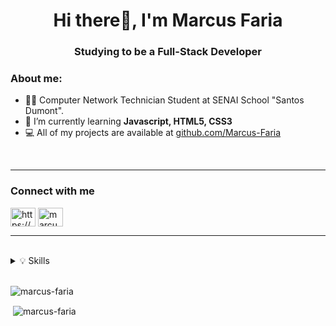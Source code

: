 <!-- Header and Presentation -->
  <h1 align="center">Hi there👋, I'm Marcus Faria</h1>
  <h3 align="center">Studying to be a Full-Stack Developer</h3>


<!-- About me -->
  <h3 align="left">About me:</h3>


- 👨‍🎓 Computer Network Technician Student at SENAI School "Santos Dumont".
- 🌱 I’m currently learning **Javascript, HTML5, CSS3**
- 💻 All of my projects are available at [github.com/Marcus-Faria](https://github.com/Marcus-Faria)
<br>

---------------------------------------------------------------------------
<!-- Connect with me -->
<h3 align="left">Connect with me</h3>
<p align="left">
<a href="https://www.linkedin.com/in/marcus-vin%c3%adcius-de-o-faria-4a2117213/" target="blank"><img align="center" src="https://raw.githubusercontent.com/rahuldkjain/github-profile-readme-generator/master/src/images/icons/Social/linked-in-alt.svg" alt="https://www.linkedin.com/in/marcus-vin%c3%adcius-de-o-faria-4a2117213/" height="30" width="40" /></a>
<a href="https://www.hackerrank.com/marcusviniciusf1" target="blank"><img align="center" src="https://raw.githubusercontent.com/rahuldkjain/github-profile-readme-generator/master/src/images/icons/Social/hackerrank.svg" alt="marcusviniciusf1" height="30" width="40" /></a>
</p>

---------------------------------------------------------------------------


<!-- Languages and Tools -->
  <br>
  <details>
    <summary> 💡 Skills </summary>

  <h3 align="left">Languages</h3>

<img alt="css3" src="https://img.shields.io/badge/css3-%231572B6.svg?style=for-the-badge&logo=css3&logoColor=white" />
<img alt="JavaScript" src="https://img.shields.io/badge/javascript-%231572B6.svg?style=for-the-badge&logo=javascript&logoColor=white" />
<img alt="html5" src="https://img.shields.io/badge/html5-%231572B6.svg?style=for-the-badge&logo=html5&logoColor=white" />
<!-- <img alt="Python" src="https://img.shields.io/badge/python-%231572B6.svg?style=for-the-badge&logo=python&logoColor=white" /> -->
<img alt="TypeScript" src="https://img.shields.io/badge/typescript-%231572B6.svg?style=for-the-badge&logo=typescript&logoColor=white" />

  
  <h3 align="left">Frameworks, Platforms and Libraries</h3>
  
<!-- 
<img alt="Anaconda" src="https://img.shields.io/badge/Anaconda-%236DB33F.svg?style=for-the-badge&logo=anaconda&logoColor=white" />
<img alt="Express" src="https://img.shields.io/badge/express.js-%236DB33F.svg?style=for-the-badge&logo=express&logoColor=white" /> 
<img alt="Laravel" src="https://img.shields.io/badge/laravel-%236DB33F.svg?style=for-the-badge&logo=laravel&logoColor=white" />
-->

<img alt="Node.js" src="https://img.shields.io/badge/node.js-%236DB33F.svg?style=for-the-badge&logo=node.js&logoColor=white" />

<!-- 
<img alt="React" src="https://img.shields.io/badge/react-%236DB33F.svg?style=for-the-badge&logo=react&logoColor=white" />
<img alt="Yarn" src="https://img.shields.io/badge/yarn-%236DB33F.svg?style=for-the-badge&logo=yarn&logoColor=white" /> 
-->

  
<!--
  <h3 align="left">Design</h3>
  
<img alt="Gimp Gnu Image Manipulation Program" src="https://img.shields.io/badge/Gimp-657D8B?style=for-the-badge&logo=gimp&logoColor=white" />
<img alt="Inkscape" src="https://img.shields.io/badge/Inkscape-657D8B?style=for-the-badge&logo=inkscape&logoColor=white"
-->
  
  
<!--
  <h3 align="left">IDEs/Editors</h3>
  
<img alt="Visual Studio Code" src="https://img.shields.io/badge/Visual%20Studio%20Code-%236DB33F.svg?style=for-the-badge&logo=visual-studio-code&logoColor=white" />
-->
  
  
  <h3 align="left">Version Control</h3>
  
<img alt="Git" src="https://img.shields.io/badge/git-%23F05033.svg?style=for-the-badge&logo=git&logoColor=white" />

<!-- 
<img alt="GitHub" src="https://img.shields.io/badge/github-%23121011.svg?style=for-the-badge&logo=github&logoColor=white" /> 
-->


  <h3 align="left">Operating System</h3>

<a href="https://www.linux.org/" target="_blank"><img alt="Linux" src="https://img.shields.io/badge/Linux-%231572B6.svg?style=for-the-badge&logo=linux&logoColor=white" /></a>
  
<!--
<p align="left"> <a href="https://www.arduino.cc/" target="_blank"> <img src="https://cdn.worldvectorlogo.com/logos/arduino-1.svg" alt="arduino" width="40" height="40"/> </a> <a href="https://www.w3schools.com/css/" target="_blank"> <img src="https://raw.githubusercontent.com/devicons/devicon/master/icons/css3/css3-original-wordmark.svg" alt="css3" width="40" height="40"/> </a> <a href="https://git-scm.com/" target="_blank"> <img src="https://www.vectorlogo.zone/logos/git-scm/git-scm-icon.svg" alt="git" width="40" height="40"/> </a> <a href="https://www.w3.org/html/" target="_blank"> <img src="https://raw.githubusercontent.com/devicons/devicon/master/icons/html5/html5-original-wordmark.svg" alt="html5" width="40" height="40"/> </a> <a href="https://developer.mozilla.org/en-US/docs/Web/JavaScript" target="_blank"> <img src="https://raw.githubusercontent.com/devicons/devicon/master/icons/javascript/javascript-original.svg" alt="javascript" width="40" height="40"/> </a> <a href="https://www.linux.org/" target="_blank"> <img src="https://raw.githubusercontent.com/devicons/devicon/master/icons/linux/linux-original.svg" alt="linux" width="40" height="40"/> </a> <a href="https://nodejs.org" target="_blank"> <img src="https://raw.githubusercontent.com/devicons/devicon/master/icons/nodejs/nodejs-original-wordmark.svg" alt="nodejs" width="40" height="40"/> </a> <a href="https://www.python.org" target="_blank"> <img src="https://raw.githubusercontent.com/devicons/devicon/master/icons/python/python-original.svg" alt="python" width="40" height="40"/> </a> <a href="https://www.typescriptlang.org/" target="_blank"> <img src="https://raw.githubusercontent.com/devicons/devicon/master/icons/typescript/typescript-original.svg" alt="typescript" width="40" height="40"/> </a> </p>
-->
</details>
<br>

<p><img align="center" src="https://github-readme-stats.vercel.app/api/top-langs?username=marcus-faria&show_icons=true&locale=en&layout=compact" alt="marcus-faria" /></p>

<p>&nbsp;<img align="center" src="https://github-readme-stats.vercel.app/api?username=marcus-faria&show_icons=true&title_color=80a7ee&text_color=80a7ee&bg_color=ffffff&locale=en" alt="marcus-faria" /></p>

<!--<p><img align="center" src="https://github-readme-streak-stats.herokuapp.com/?user=marcus-faria&" alt="marcus-faria" /></p>-->
